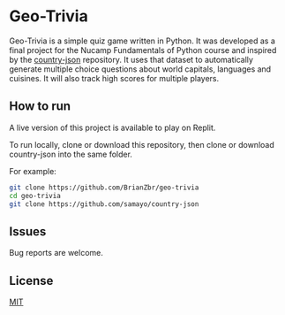 # Geo-Trivia
Geo-Trivia is a simple quiz game written in Python. It was developed as a final project for the Nucamp Fundamentals of Python course and inspired by the [country-json](https://github.com/samayo/country-json/) repository. It uses that dataset to automatically generate multiple choice questions about world capitals, languages and cuisines. It will also track high scores for multiple players.

## How to run
A live version of this project is available to play on Replit. 

To run locally, clone or download this repository, then clone or download country-json into the same folder.

For example:
```bash
git clone https://github.com/BrianZbr/geo-trivia
cd geo-trivia
git clone https://github.com/samayo/country-json
```

## Issues
Bug reports are welcome. 

## License
[MIT](https://choosealicense.com/licenses/mit/)